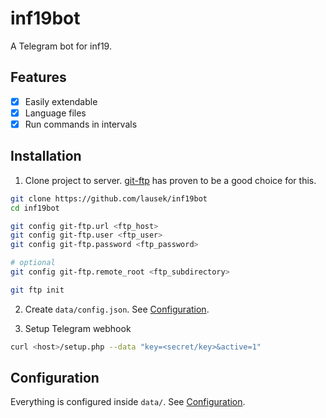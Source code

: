 # inf19bot

A Telegram bot for inf19.

## Features

- [X] Easily extendable
- [X] Language files
- [X] Run commands in intervals

## Installation

1. Clone project to server. [git-ftp](https://github.com/git-ftp/git-ftp) has proven to be a good choice for this.

``` bash
git clone https://github.com/lausek/inf19bot
cd inf19bot

git config git-ftp.url <ftp_host>
git config git-ftp.user <ftp_user>
git config git-ftp.password <ftp_password>

# optional
git config git-ftp.remote_root <ftp_subdirectory>

git ftp init
```

2. Create `data/config.json`. See [Configuration](./data/README.md).

3. Setup Telegram webhook

``` bash
curl <host>/setup.php --data "key=<secret/key>&active=1"
```

## Configuration

Everything is configured inside `data/`. See [Configuration](./data/README.md).
